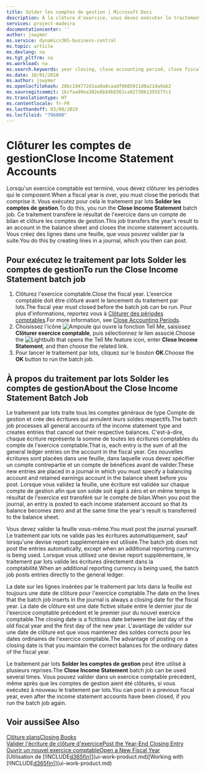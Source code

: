 ```yaml
---
title: Solder les comptes de gestion | Microsoft Docs
description: À la clôture d'exercice, vous devez exécuter le traitement par lots Clôture comptes de gestion afin de clôturer les périodes comptables de l'exercice fiscal.
services: project-madeira
documentationcenter: ''
author: jswymer
ms.service: dynamics365-business-central
ms.topic: article
ms.devlang: na
ms.tgt_pltfrm: na
ms.workload: na
ms.search.keywords: year closing, close accounting period, close fiscal year, bank account detailed trial balance
ms.date: 10/01/2018
ms.author: jswymer
ms.openlocfilehash: 20bc194772d1aa0a8caadf0605911d0a214a9ab2
ms.sourcegitcommit: 1bcfaa99ea302e6b84b8361ca02730b135557fc1
ms.translationtype: HT
ms.contentlocale: fr-FR
ms.lasthandoff: 03/08/2019
ms.locfileid: "796800"
---
```

# <a name="close-income-statement-accounts"></a><span data-ttu-id="ca314-103">Clôturer les comptes de gestion</span><span class="sxs-lookup"><span data-stu-id="ca314-103">Close Income Statement Accounts</span></span>
<span data-ttu-id="ca314-104">Lorsqu'un exercice comptable est terminé, vous devez clôturer les périodes qui le composent.</span><span class="sxs-lookup"><span data-stu-id="ca314-104">When a fiscal year is over, you must close the periods that comprise it.</span></span> <span data-ttu-id="ca314-105">Vous exécutez pour cela le traitement par lots **Solder les comptes de gestion**.</span><span class="sxs-lookup"><span data-stu-id="ca314-105">To do this, you run the **Close Income Statement** batch job.</span></span> <span data-ttu-id="ca314-106">Ce traitement transfère le résultat de l'exercice dans un compte de bilan et clôture les comptes de gestion.</span><span class="sxs-lookup"><span data-stu-id="ca314-106">This job transfers the year's result to an account in the balance sheet and closes the income statement accounts.</span></span> <span data-ttu-id="ca314-107">Vous créez des lignes dans une feuille, que vous pouvez valider par la suite.</span><span class="sxs-lookup"><span data-stu-id="ca314-107">You do this by creating lines in a journal, which you then can post.</span></span>

## <a name="to-run-the-close-income-statement-batch-job"></a><span data-ttu-id="ca314-108">Pour exécutez le traitement par lots Solder les comptes de gestion</span><span class="sxs-lookup"><span data-stu-id="ca314-108">To run the Close Income Statement batch job</span></span>
1. <span data-ttu-id="ca314-109">Clôturez l'exercice comptable.</span><span class="sxs-lookup"><span data-stu-id="ca314-109">Close the fiscal year.</span></span> <span data-ttu-id="ca314-110">L'exercice comptable doit être clôturé avant le lancement du traitement par lots.</span><span class="sxs-lookup"><span data-stu-id="ca314-110">The fiscal year must closed before the batch job can be run.</span></span> <span data-ttu-id="ca314-111">Pour plus d'informations, reportez vous à [Clôturer des périodes comptables](year-close-account-periods.md).</span><span class="sxs-lookup"><span data-stu-id="ca314-111">For more information, see [Close Accounting Periods](year-close-account-periods.md).</span></span>
2. <span data-ttu-id="ca314-112">Choisissez l'icône ![Ampoule qui ouvre la fonction Tell Me](media/ui-search/search_small.png "Dites-moi ce que vous voulez faire"), saisissez **Clôturer exercice comptable**, puis sélectionnez le lien associé.</span><span class="sxs-lookup"><span data-stu-id="ca314-112">Choose the ![Lightbulb that opens the Tell Me feature](media/ui-search/search_small.png "Tell me what you want to do") icon, enter **Close Income Statement**, and then choose the related link.</span></span>
3. <span data-ttu-id="ca314-113">Pour lancer le traitement par lots, cliquez sur le bouton **OK**.</span><span class="sxs-lookup"><span data-stu-id="ca314-113">Choose the **OK** button to run the batch job.</span></span>

## <a name="about-the-close-income-statement-batch-job"></a><span data-ttu-id="ca314-114">À propos du traitement par lots Solder les comptes de gestion</span><span class="sxs-lookup"><span data-stu-id="ca314-114">About the Close Income Statement Batch Job</span></span>
<span data-ttu-id="ca314-115">Le traitement par lots traite tous les comptes généraux de type Compte de gestion et crée des écritures qui annulent leurs soldes respectifs.</span><span class="sxs-lookup"><span data-stu-id="ca314-115">The batch job processes all general accounts of the income statement type and creates entries that cancel out their respective balances.</span></span> <span data-ttu-id="ca314-116">C'est-à-dire, chaque écriture représente la somme de toutes les écritures comptables du compte de l'exercice comptable.</span><span class="sxs-lookup"><span data-stu-id="ca314-116">That is, each entry is the sum of all the general ledger entries on the account in the fiscal year.</span></span> <span data-ttu-id="ca314-117">Ces nouvelles écritures sont placées dans une feuille, dans laquelle vous devez spécifier un compte contrepartie et un compte de bénéfices avant de valider.</span><span class="sxs-lookup"><span data-stu-id="ca314-117">These new entries are placed in a journal in which you must specify a balancing account and retained earnings account in the balance sheet before you post.</span></span> <span data-ttu-id="ca314-118">Lorsque vous validez la feuille, une écriture est validée sur chaque compte de gestion afin que son solde soit égal à zéro et en même temps le résultat de l'exercice est transféré sur le compte de bilan.</span><span class="sxs-lookup"><span data-stu-id="ca314-118">When you post the journal, an entry is posted to each income statement account so that its balance becomes zero and at the same time the year's result is transferred to the balance sheet.</span></span>

<span data-ttu-id="ca314-119">Vous devez valider la feuille vous-même.</span><span class="sxs-lookup"><span data-stu-id="ca314-119">You must post the journal yourself.</span></span> <span data-ttu-id="ca314-120">Le traitement par lots ne valide pas les écritures automatiquement, sauf lorsqu'une devise report supplémentaire est utilisée.</span><span class="sxs-lookup"><span data-stu-id="ca314-120">The batch job does not post the entries automatically, except when an additional reporting currency is being used.</span></span> <span data-ttu-id="ca314-121">Lorsque vous utilisez une devise report supplémentaire, le traitement par lots valide les écritures directement dans la comptabilité.</span><span class="sxs-lookup"><span data-stu-id="ca314-121">When an additional reporting currency is being used, the batch job posts entries directly to the general ledger.</span></span>

<span data-ttu-id="ca314-122">La date sur les lignes insérées par le traitement par lots dans la feuille est toujours une date de clôture pour l'exercice comptable.</span><span class="sxs-lookup"><span data-stu-id="ca314-122">The date on the lines that the batch job inserts in the journal is always a closing date for the fiscal year.</span></span> <span data-ttu-id="ca314-123">La date de clôture est une date fictive située entre le dernier jour de l'exercice comptable précédent et le premier jour du nouvel exercice comptable.</span><span class="sxs-lookup"><span data-stu-id="ca314-123">The closing date is a fictitious date between the last day of the old fiscal year and the first day of the new year.</span></span> <span data-ttu-id="ca314-124">L'avantage de valider sur une date de clôture est que vous maintenez des soldes corrects pour les dates ordinaires de l'exercice comptable.</span><span class="sxs-lookup"><span data-stu-id="ca314-124">The advantage of posting on a closing date is that you maintain the correct balances for the ordinary dates of the fiscal year.</span></span>

<span data-ttu-id="ca314-125">Le traitement par lots **Solder les comptes de gestion** peut être utilisé à plusieurs reprises.</span><span class="sxs-lookup"><span data-stu-id="ca314-125">The **Close Income Statement** batch job can be used several times.</span></span> <span data-ttu-id="ca314-126">Vous pouvez valider dans un exercice comptable précédent, même après que les comptes de gestion aient été clôturés, si vous exécutez à nouveau le traitement par lots.</span><span class="sxs-lookup"><span data-stu-id="ca314-126">You can post in a previous fiscal year, even after the income statement accounts have been closed, if you run the batch job again.</span></span>

## <a name="see-also"></a><span data-ttu-id="ca314-127">Voir aussi</span><span class="sxs-lookup"><span data-stu-id="ca314-127">See Also</span></span>
[<span data-ttu-id="ca314-128">Clôture plans</span><span class="sxs-lookup"><span data-stu-id="ca314-128">Closing Books</span></span>](year-close-books.md)  
[<span data-ttu-id="ca314-129">Valider l'écriture de clôture d'exercice</span><span class="sxs-lookup"><span data-stu-id="ca314-129">Post the Year-End Closing Entry</span></span>](year-how-post-year-end-close-entry.md)  
[<span data-ttu-id="ca314-130">Ouvrir un nouvel exercice comptable</span><span class="sxs-lookup"><span data-stu-id="ca314-130">Open a New Fiscal Year</span></span>](finance-how-open-new-fiscal-year.md)  
<span data-ttu-id="ca314-131">[Utilisation de [!INCLUDE[d365fin](includes/d365fin_md.md)]](ui-work-product.md)</span><span class="sxs-lookup"><span data-stu-id="ca314-131">[Working with [!INCLUDE[d365fin](includes/d365fin_md.md)]](ui-work-product.md)</span></span>
